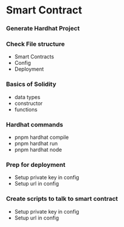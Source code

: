 # Smart Contract

### Generate Hardhat Project

### Check File structure

- Smart Contracts
- Config
- Deployment

### Basics of Solidity

- data types
- constructor
- functions

### Hardhat commands

- pnpm hardhat compile
- pnpm hardhat run
- pnpm hardhat node

### Prep for deployment

- Setup private key in config
- Setup url in config

### Create scripts to talk to smart contract

- Setup private key in config
- Setup url in config
